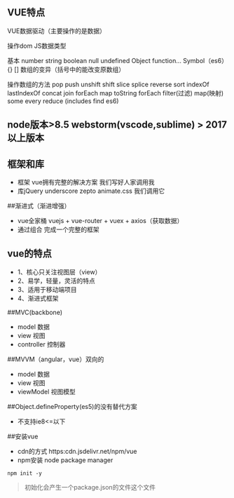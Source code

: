 ## VUE特点

VUE数据驱动（主要操作的是数据）

操作dom
JS数据类型

基本 number string boolean null undefined
Object function…
Symbol（es6）
{} []
数组的变异（括号中的能改变原数组）

操作数组的方法 pop push unshift shift slice splice reverse sort indexOf lastIndexOf concat join forEach map toString
forEach filter(过滤) map(映射) some every reduce (includes find es6)

## node版本>8.5 webstorm(vscode,sublime) > 2017以上版本

## 框架和库
- 框架  vue拥有完整的解决方案 我们写好人家调用我
- 库jQuery  underscore  zepto animate.css 我们调用它

##渐进式（渐进增强）
- vue全家桶 vuejs + vue-router + vuex + axios（获取数据）
- 通过组合 完成一个完整的框架

## vue的特点
- 1、核心只关注视图层（view）
- 2、易学，轻量，灵活的特点
- 3、适用于移动端项目
- 4、渐进式框架

##MVC(backbone)
- model 数据
- view 视图
- controller 控制器

##MVVM（angular，vue）双向的
- model 数据
- view 视图
- viewModel 视图模型

##Object.defineProperty(es5)的没有替代方案
- 不支持ie8<=以下

##安装vue
- cdn的方式 https:cdn.jsdelivr.net/npm/vue
- npm安装 node package manager
```
npm init -y
```
> 初始化会产生一个package.json的文件这个文件